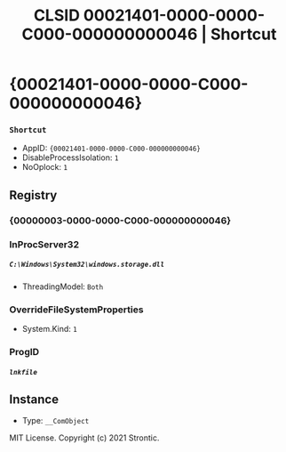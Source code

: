 ﻿---
title: "CLSID 00021401-0000-0000-C000-000000000046 | Shortcut"
excerpt: What is COM-Object CLSID 00021401-0000-0000-C000-000000000046?
---

# {00021401-0000-0000-C000-000000000046}

### `Shortcut`
* AppID: `{00021401-0000-0000-C000-000000000046}`
* DisableProcessIsolation: `1`
* NoOplock: `1`

## Registry


### {00000003-0000-0000-C000-000000000046}


### InProcServer32

##### `C:\Windows\System32\windows.storage.dll`
* ThreadingModel: `Both`

### OverrideFileSystemProperties

* System.Kind: `1`

### ProgID

##### `lnkfile`

## Instance

* Type: `__ComObject`

MIT License. Copyright (c) 2021 Strontic.


